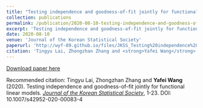```yaml
---
title: "Testing independence and goodness-of-fit jointly for functional linear models"
collection: publications
permalink: /publication/2020-08-10-testing-independence-and-goodness-of-fit-jointly-for-functional-linear-models
excerpt: 'Testing independence and goodness-of-fit jointly for functional linear models'
date: 2020-08-10
venue: 'Journal of the Korean Statistical Society'
paperurl: 'http://wyf-89.github.io/files/JKSS_Testing%20independence%20and%20goodness-of-fit%20jointly%20for%20functional%20linear%20models.pdf'
citation: 'Tingyu Lai, Zhongzhan Zhang and <strong>Yafei Wang</strong> (2020). Testing independence and goodness-of-fit jointly for functional linear models. <i><u>Journal of the Korean Statistical Society</u></i>, 1-23. DOI: 10.1007/s42952-020-00083-4'
---
```


[Download paper here](http://wyf-89.github.io/files/JKSS_Testing%20independence%20and%20goodness-of-fit%20jointly%20for%20functional%20linear%20models.pdf)

Recommended citation: Tingyu Lai, Zhongzhan Zhang and <strong>Yafei Wang</strong> (2020). Testing independence and goodness-of-fit jointly for functional linear models. <i><u>Journal of the Korean Statistical Society</u></i>, 1-23. DOI: 10.1007/s42952-020-00083-4